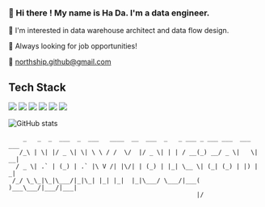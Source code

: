 ### 👋 Hi there ! My name is Ha Da. I'm a data engineer. 

🌲 I'm interested in data warehouse architect and data flow design. 

🔭 Always looking for job opportunities! 

📮 northship.github@gmail.com

## Tech Stack
![](https://img.shields.io/badge/language-Java-blue?logo=Java&logoColor=white)
![](https://img.shields.io/badge/language-Python-blue?logo=Python&logoColor=white)
![](https://img.shields.io/badge/language-SQL-blue?logo=MySQL&logoColor=white)
![](https://img.shields.io/badge/database-Neo4j-blue?logo=Neo4j&logoColor=white)
![](https://img.shields.io/badge/database-Hive-blue?logo=ApacheHive&logoColor=white)
![](https://img.shields.io/badge/framework-Flink-blue?logo=ApacheFlink&logoColor=white)


![GitHub stats](https://github-readme-stats.vercel.app/api?username=NorthShip)

```
    _   _  _  ___  _  ___   ____  __  ___  _   _ ___ _ ___ ___  ___  ___ 
   /_\ | \| |/ _ \| \| \ \ / /  \/  |/ _ \| | | / __(_) __/ _ \|   \| __|
  / _ \| .` | (_) | .` |\ V /| |\/| | (_) | |_| \__ \| (_| (_) | |) | _| 
 /_/ \_\_|\_|\___/|_|\_| |_| |_|  |_|\___/ \___/|___( )___\___/|___/|___|
                                                    |/
```

